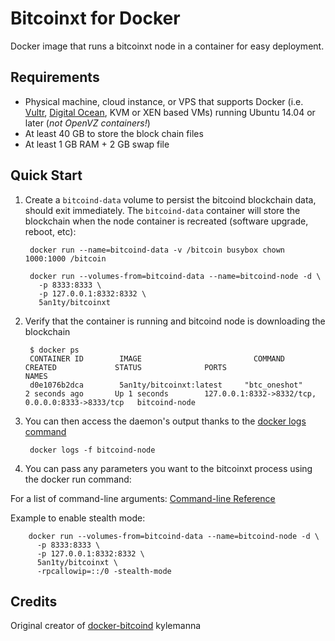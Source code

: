 Bitcoinxt for Docker
===================

Docker image that runs a bitcoinxt node in a container for easy deployment.

Requirements
------------

* Physical machine, cloud instance, or VPS that supports Docker (i.e. [Vultr](http://bit.ly/1HngXg0), [Digital Ocean](http://bit.ly/18AykdD), KVM or XEN based VMs) running Ubuntu 14.04 or later (*not OpenVZ containers!*)
* At least 40 GB to store the block chain files
* At least 1 GB RAM + 2 GB swap file

Quick Start
-----------

1. Create a `bitcoind-data` volume to persist the bitcoind blockchain data, should exit immediately.  The `bitcoind-data` container will store the blockchain when the node container is recreated (software upgrade, reboot, etc):

        docker run --name=bitcoind-data -v /bitcoin busybox chown 1000:1000 /bitcoin

        docker run --volumes-from=bitcoind-data --name=bitcoind-node -d \
          -p 8333:8333 \
          -p 127.0.0.1:8332:8332 \
          5an1ty/bitcoinxt

2. Verify that the container is running and bitcoind node is downloading the blockchain

        $ docker ps
        CONTAINER ID        IMAGE                         COMMAND             CREATED             STATUS              PORTS                                              NAMES
        d0e1076b2dca        5an1ty/bitcoinxt:latest     "btc_oneshot"       2 seconds ago       Up 1 seconds        127.0.0.1:8332->8332/tcp, 0.0.0.0:8333->8333/tcp   bitcoind-node

3. You can then access the daemon's output thanks to the [docker logs command]( https://docs.docker.com/reference/commandline/cli/#logs)

        docker logs -f bitcoind-node

4. You can pass any parameters you want to the bitcoinxt process using the docker run command:

  For a list of command-line arguments: [Command-line Reference](https://en.bitcoin.it/wiki/Running_Bitcoin#Command-line_arguments)

  Example to enable stealth mode:

        docker run --volumes-from=bitcoind-data --name=bitcoind-node -d \
          -p 8333:8333 \
          -p 127.0.0.1:8332:8332 \
          5an1ty/bitcoinxt \
          -rpcallowip=::/0 -stealth-mode

Credits
-----------

Original creator of [docker-bitcoind](https://github.com/kylemanna/docker-bitcoind) kylemanna
